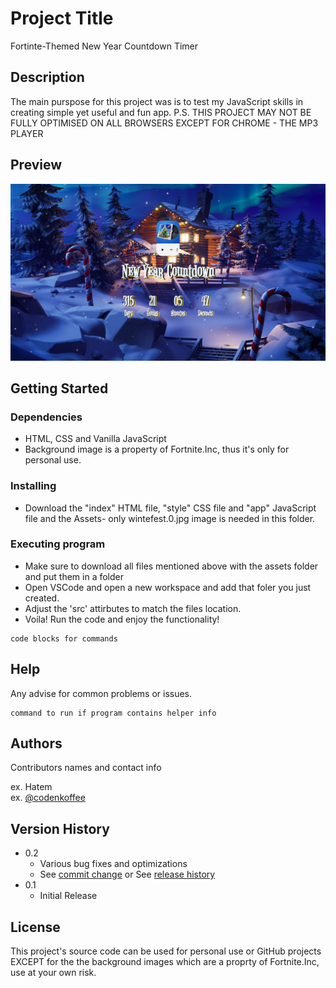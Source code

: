 # Project Title

Fortinte-Themed New Year Countdown Timer

## Description

The main purspose for this project was is to test my JavaScript skills in creating simple yet useful and fun app.
P.S. THIS PROJECT MAY NOT BE FULLY OPTIMISED ON ALL BROWSERS EXCEPT FOR CHROME - THE MP3 PLAYER

## Preview
![Fortnite-Themed Countdown Timer](./assests/preview.png)

## Getting Started

### Dependencies

* HTML, CSS and Vanilla JavaScript
* Background image is a property of Fortnite.Inc, thus it's only for personal use.

### Installing

* Download the "index" HTML file, "style" CSS file and "app" JavaScript file and the Assets- only wintefest.0.jpg image is needed in this folder.

### Executing program

* Make sure to download all files mentioned above with the assets folder and put them in a folder
* Open VSCode and open a new workspace and add that foler you just created.
* Adjust the 'src' attirbutes to match the files location.
* Voila! Run the code and enjoy the functionality!
```
code blocks for commands
```

## Help

Any advise for common problems or issues.
```
command to run if program contains helper info
```

## Authors

Contributors names and contact info

ex. Hatem   
ex. [@codenkoffee](https://www.instagram.com/codenkoffee/)

## Version History

* 0.2
    * Various bug fixes and optimizations
    * See [commit change]() or See [release history]()
* 0.1
    * Initial Release

## License

This project's source code can be used for personal use or GitHub projects EXCEPT for the the background images which are a proprty of Fortnite.Inc, use at your own risk.

